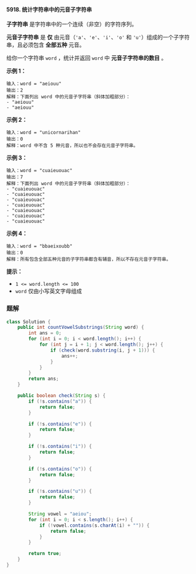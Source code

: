#### 5918. 统计字符串中的元音子字符串

**子字符串** 是字符串中的一个连续（非空）的字符序列。

**元音子字符串** 是 **仅** 由元音（`'a'`、`'e'`、`'i'`、`'o'` 和 `'u'`）组成的一个子字符串，且必须包含 **全部五种** 元音。

给你一个字符串 `word` ，统计并返回 `word` 中 **元音子字符串的数目** 。

**示例 1：**

```shell
输入：word = "aeiouu"
输出：2
解释：下面列出 word 中的元音子字符串（斜体加粗部分）：
- "aeiouu"
- "aeiouu"
```

**示例 2：**

```shell
输入：word = "unicornarihan"
输出：0
解释：word 中不含 5 种元音，所以也不会存在元音子字符串。
```

**示例 3：**

```shell
输入：word = "cuaieuouac"
输出：7
解释：下面列出 word 中的元音子字符串（斜体加粗部分）：
- "cuaieuouac"
- "cuaieuouac"
- "cuaieuouac"
- "cuaieuouac"
- "cuaieuouac"
- "cuaieuouac"
- "cuaieuouac"
```

**示例 4：**

```shell
输入：word = "bbaeixoubb"
输出：0
解释：所有包含全部五种元音的子字符串都含有辅音，所以不存在元音子字符串。
```

**提示：**

- `1 <= word.length <= 100`
- `word` 仅由小写英文字母组成

### 题解

```java
class Solution {
    public int countVowelSubstrings(String word) {
        int ans = 0;
        for (int i = 0; i < word.length(); i++) {
            for (int j = i + 1; j < word.length(); j++) {
                if (check(word.substring(i, j + 1))) {
                    ans++;
                }
            }
        }
        return ans;
    }

    public boolean check(String s) {
        if (!s.contains("a")) {
            return false;
        }

        if (!s.contains("e")) {
            return false;
        }

        if (!s.contains("i")) {
            return false;
        }

        if (!s.contains("o")) {
            return false;
        }

        if (!s.contains("u")) {
            return false;
        }

        String vowel = "aeiou";
        for (int i = 0; i < s.length(); i++) {
            if (!vowel.contains(s.charAt(i) + "")) {
                return false;
            }
        }

        return true;
    }
}
```

